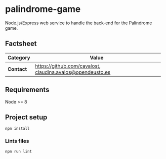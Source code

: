 # palindrome-game

Node.js/Express web service to handle the back-end for the Palindrome game.

## Factsheet

| **Category**              | **Value**                                 |
| ------------------------- | ---------------------------------------- |
| **Contact**               | https://github.com/cavalost, claudina.avalos@opendeusto.es

## Requirements
Node >= 8

## Project setup
```
npm install
```

### Lints files
```
npm run lint
```
